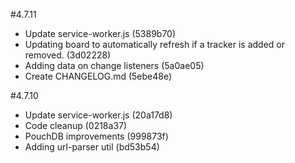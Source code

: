 #4.7.11

- Update service-worker.js (5389b70)
- Updating board to automatically refresh if a tracker is added or removed. (3d02228)
- Adding data on change listeners (5a0ae05)
- Create CHANGELOG.md (5ebe48e)

#4.7.10

- Update service-worker.js (20a17d8)
- Code cleanup (0218a37)
- PouchDB improvements (999873f)
- Adding url-parser util (bd53b54)
